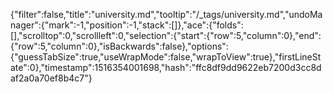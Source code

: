 {"filter":false,"title":"university.md","tooltip":"/_tags/university.md","undoManager":{"mark":-1,"position":-1,"stack":[]},"ace":{"folds":[],"scrolltop":0,"scrollleft":0,"selection":{"start":{"row":5,"column":0},"end":{"row":5,"column":0},"isBackwards":false},"options":{"guessTabSize":true,"useWrapMode":false,"wrapToView":true},"firstLineState":0},"timestamp":1516354001698,"hash":"ffc8df9dd9622eb7200d3cc8daf2a0a70ef8b4c7"}